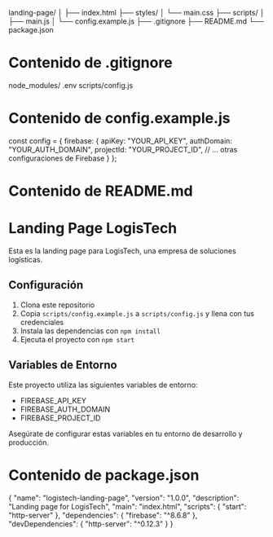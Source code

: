 landing-page/
│
├── index.html
├── styles/
│   └── main.css
├── scripts/
│   ├── main.js
│   └── config.example.js
├── .gitignore
├── README.md
└── package.json

# Contenido de .gitignore
node_modules/
.env
scripts/config.js

# Contenido de config.example.js
const config = {
  firebase: {
    apiKey: "YOUR_API_KEY",
    authDomain: "YOUR_AUTH_DOMAIN",
    projectId: "YOUR_PROJECT_ID",
    // ... otras configuraciones de Firebase
  }
};

# Contenido de README.md
# Landing Page LogisTech

Esta es la landing page para LogisTech, una empresa de soluciones logísticas.

## Configuración

1. Clona este repositorio
2. Copia `scripts/config.example.js` a `scripts/config.js` y llena con tus credenciales
3. Instala las dependencias con `npm install`
4. Ejecuta el proyecto con `npm start`

## Variables de Entorno

Este proyecto utiliza las siguientes variables de entorno:

- FIREBASE_API_KEY
- FIREBASE_AUTH_DOMAIN
- FIREBASE_PROJECT_ID

Asegúrate de configurar estas variables en tu entorno de desarrollo y producción.

# Contenido de package.json
{
  "name": "logistech-landing-page",
  "version": "1.0.0",
  "description": "Landing page for LogisTech",
  "main": "index.html",
  "scripts": {
    "start": "http-server"
  },
  "dependencies": {
    "firebase": "^8.6.8"
  },
  "devDependencies": {
    "http-server": "^0.12.3"
  }
}